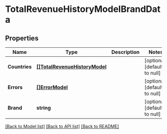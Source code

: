 # TotalRevenueHistoryModelBrandData

## Properties
Name | Type | Description | Notes
------------ | ------------- | ------------- | -------------
**Countries** | [**[]TotalRevenueHistoryModel**](TotalRevenueHistoryModel.md) |  | [optional] [default to null]
**Errors** | [**[]ErrorModel**](ErrorModel.md) |  | [optional] [default to null]
**Brand** | **string** |  | [optional] [default to null]

[[Back to Model list]](../README.md#documentation-for-models) [[Back to API list]](../README.md#documentation-for-api-endpoints) [[Back to README]](../README.md)

